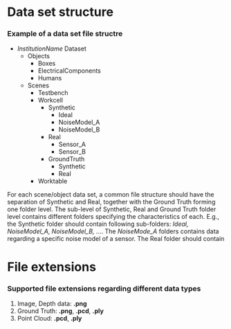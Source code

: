 # Data set structure
### Example of a data set file structre

* *InstitutionName* Dataset
  * Objects
    * Boxes
    * ElectricalComponents
    * Humans
  * Scenes
    * Testbench
    * Workcell
      * Synthetic
        * Ideal
        * NoiseModel_A
        * NoiseModel_B
      * Real
        * Sensor_A
        * Sensor_B
      * GroundTruth
        * Synthetic
        * Real
    * Worktable
    
For each scene/object data set, a common file structure should have the separation of Synthetic and Real, together with the Ground Truth forming one folder level. The sub-level of Synthetic, Real and Ground Truth folder level contains different folders specifying the characteristics of each. E.g., the Synthetic folder should contain following sub-folders: _Ideal, NoiseModel_A, NoiseModel_B, ..._. The _NoiseMode_A_ folders contains data regarding a specific noise model of a sensor. The Real folder should contain     
    
# File extensions
### Supported file extensions regarding different data types

1. Image, Depth data: **.png**
2. Ground Truth: **.png**, **.pcd**, **.ply**
3. Point Cloud: **.pcd**, **.ply**
